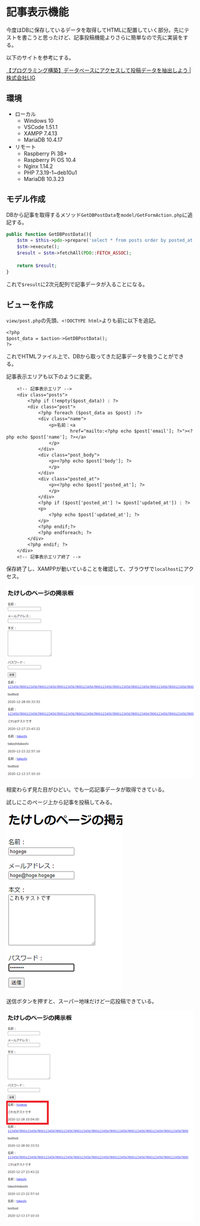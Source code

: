 # 記事表示機能

今度はDBに保存しているデータを取得してHTMLに配置していく部分。先にテストを書こうと思ったけど、記事投稿機能よりさらに簡単なので先に実装をする。

以下のサイトを参考にする。

[【プログラミング構築】データベースにアクセスして投稿データを抽出しよう \| 株式会社LIG](https://liginc.co.jp/282262)

## 環境

- ローカル
  - Windows 10
  - VSCode 1.51.1
  - XAMPP 7.4.13
  - MariaDB 10.4.17
- リモート
  - Raspberry Pi 3B+
  - Raspberry Pi OS 10.4
  - Nginx 1.14.2
  - PHP 7.3.19-1~deb10u1
  - MariaDB 10.3.23

## モデル作成

DBから記事を取得するメソッド`GetDBPostData`を`model/GetFormAction.php`に追記する。

~~~php
public function GetDBPostData(){
    $stm = $this->pdo->prepare('select * from posts order by posted_at DESC');
    $stm->execute();
    $result = $stm->fetchAll(PDO::FETCH_ASSOC);

    return $result;
}
~~~

これで`$result`に2次元配列で記事データが入ることになる。

## ビューを作成

`view/post.php`の先頭、`<!DOCTYPE html>`よりも前に以下を追記。

~~~php+HTML
<?php
$post_data = $action->GetDBPostData();
?>
~~~

これでHTMLファイル上で、DBから取ってきた記事データを扱うことができる。

記事表示エリアも以下のように変更。

~~~php+HTML
    <!-- 記事表示エリア -->
    <div class="posts">
        <?php if (!empty($post_data)) : ?>
        <div class="post">
            <?php foreach ($post_data as $post) :?>
            <div class="name">
                <p>名前：<a
                        href="mailto:<?php echo $post['email']; ?>"><?php echo $post['name']; ?></a>
                </p>
            </div>
            <div class="post_body">
                <p><?php echo $post['body']; ?>
                </p>
            </div>
            <div class="posted_at">
                <p><?php echo $post['posted_at']; ?>
                </p>
            </div>
            <?php if ($post['posted_at'] != $post['updated_at']) : ?>
            <p>
                <?php echo $post['updated_at']; ?>
            </p>
            <?php endif;?>
            <?php endforeach; ?>
        </div>
        <?php endif; ?>
    </div>
    <!-- 記事表示エリア終了 -->
~~~

保存終了し、XAMPPが動いていることを確認して、ブラウザで`localhost`にアクセス。

![image-20201228100115147](image/getposts/rs-image-20201228100115147.png)

相変わらず見た目がひどい。でも一応記事データが取得できている。

試しにこのページ上から記事を投稿してみる。

![image-20201228100343663](image/getposts/image-20201228100343663.png)

送信ボタンを押すと、スーパー地味だけど一応投稿できている。

![image-20201228100413933](image/getposts/rs-image-20201228100413933.png)